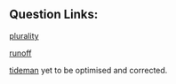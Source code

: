 ## Question Links:

[plurality](https://cs50.harvard.edu/x/2020/psets/3/plurality/)

[runoff](https://cs50.harvard.edu/x/2020/psets/3/runoff/)

[tideman](https://cs50.harvard.edu/x/2020/psets/3/tideman/)
yet to be optimised and corrected.
